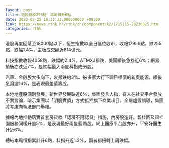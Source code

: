 ```yaml
---
layout: post
title: 港股低收255點　本周微升6點
date: 2023-08-25 16:33:33.000000000 +08:00
link: https://news.rthk.hk/rthk/ch/component/k2/1715115-20230825.htm
categories: rthk
---
```


港股再度回落至18000點以下，恒生指數以全日低位收市，收報17956點，跌255點，跌幅1.4%，主板成交額近814億元。

科技指數收報4058點，跌幅約2.4%。ATMXJ都跌，美團績後急挫近6%；網易績後亦跌近7%，是跌幅最大兩隻科指成份股。

汽車、金融股大多向下，友邦跌約3%。被多家大行下調目標價的新奧能源，績後急瀉逾16%，是表現最差藍籌股。

本地地產股個別發展，新世界發展跌近6%，集團發言人指，有人在社交平台發放不實言論，暗示集團以「明股實債」方式抵押旗下商業項目，全屬虛假誤導，集團將考慮向執法部門舉報。

據報內地推動落實首套房貸款「認房不用認貸」措施，內房股造好。碧桂園及碧桂園服務同樣升逾5%，是表現最好兩隻藍籌股。網上醫療平台股亦升，平安好醫生升近6%。

總結本周恒指累計升6點，科指升近1.3%，兩者都扭轉上周跌幅。
